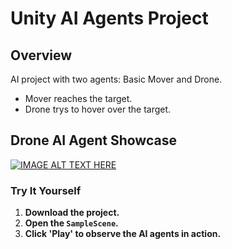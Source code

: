 # Unity AI Agents Project

## Overview
AI project with two agents: Basic Mover and Drone.
- Mover reaches the target.
- Drone trys to hover over the target.

## Drone AI Agent Showcase
[![IMAGE ALT TEXT HERE](https://img.youtube.com/vi/AWrY5sdMG0g/0.jpg)](https://www.youtube.com/watch?v=AWrY5sdMG0g)

### Try It Yourself
1. **Download the project.**
2. **Open the `SampleScene`.**
3. **Click 'Play' to observe the AI agents in action.**
